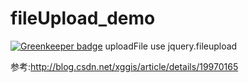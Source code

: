 # fileUpload_demo

[![Greenkeeper badge](https://badges.greenkeeper.io/stableShip/fileUpload_demo.svg)](https://greenkeeper.io/)
uploadFile use jquery.fileupload

参考:http://blog.csdn.net/xggis/article/details/19970165
